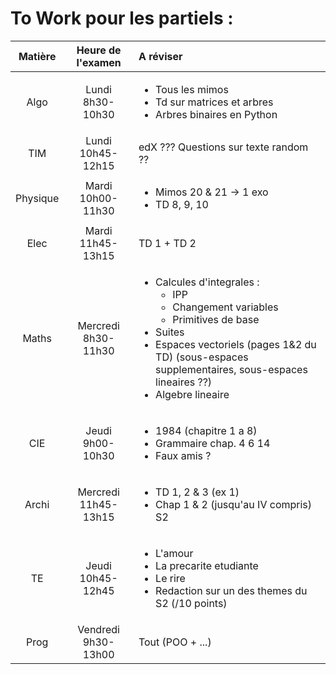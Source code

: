 # To Work pour les partiels : 

|  Matière |  Heure de l'examen | A réviser |
|:-:|:-:|:-|
|   Algo   |   Lundi 8h30-10h30  | <ul> <li> Tous les mimos </li> <li> Td sur matrices et arbres </li> <li> Arbres binaires en Python </li></ul> |
| TIM | Lundi 10h45-12h15 | edX ??? Questions sur texte random ?? |
| Physique | Mardi 10h00-11h30 | <ul> <li> Mimos 20 & 21 -> 1 exo </li> <li> TD 8, 9, 10 </li> </ul> |
| Elec | Mardi 11h45-13h15 | TD 1 + TD 2 |
| Maths | Mercredi 8h30-11h30 | <ul><li>Calcules d'integrales : <ul> <li> IPP </li> <li> Changement variables</li> <li>Primitives de base</li> </ul></li><li>Suites</li><li>Espaces vectoriels (pages 1&2 du TD) (sous-espaces supplementaires, sous-espaces lineaires ??)</li> <li>Algebre lineaire</li> </ul> |
| CIE | Jeudi 9h00-10h30 | <ul><li>1984 (chapitre 1 a 8)</li><li>Grammaire chap. 4 6 14</li><li>Faux amis ?</li></ul>|
| Archi | Mercredi 11h45-13h15 | <ul><li> TD 1, 2 & 3 (ex 1) </li> <li>Chap 1 & 2 (jusqu'au IV compris) S2 </li></ul> |
| TE | Jeudi 10h45-12h45 | <ul><li>L'amour</li><li>La precarite etudiante</li><li>Le rire</li><li>Redaction sur un des themes du S2 (/10 points)</li></ul> |
| Prog | Vendredi 9h30-13h00 | Tout (POO + ...) |
